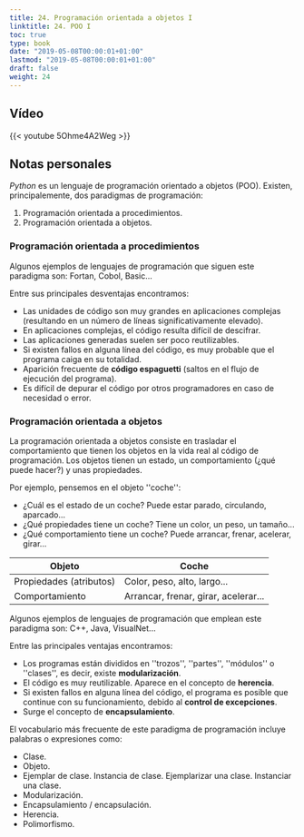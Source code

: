 ```yaml
---
title: 24. Programación orientada a objetos I
linktitle: 24. POO I
toc: true
type: book
date: "2019-05-08T00:00:01+01:00"
lastmod: "2019-05-08T00:00:01+01:00"
draft: false
weight: 24
---
```


## Vídeo

{{< youtube 5Ohme4A2Weg >}}

## Notas personales

*Python* es un lenguaje de programación orientado a objetos (POO). Existen, principalemente, dos paradigmas de programación:

1. Programación orientada a procedimientos.
2. Programación orientada a objetos.

### Programación orientada a procedimientos

Algunos ejemplos de lenguajes de programación que siguen este paradigma son: Fortan, Cobol, Basic...

Entre sus principales desventajas encontramos:

- Las unidades de código son muy grandes en aplicaciones complejas (resultando en un número de líneas significativamente elevado).
- En aplicaciones complejas, el código resulta difícil de descifrar.
- Las aplicaciones generadas suelen ser poco reutilizables.
- Si existen fallos en alguna línea del código, es muy probable que el programa caiga en su totalidad.
- Aparición frecuente de **código espaguetti** (saltos en el flujo de ejecución del programa).
- Es difícil de depurar el código por otros programadores en caso de necesidad o error.

### Programación orientada a objetos

La programación orientada a objetos consiste en trasladar el comportamiento que tienen los objetos en la vida real al código de programación. Los objetos tienen un estado, un comportamiento (¿qué puede hacer?) y unas propiedades.

Por ejemplo, pensemos en el objeto ''coche'':

- ¿Cuál es el estado de un coche? Puede estar parado, circulando, aparcado...
- ¿Qué propiedades tiene un coche? Tiene un color, un peso, un tamaño...
- ¿Qué comportamiento tiene un coche? Puede arrancar, frenar, acelerar, girar...

| Objeto | Coche |
| ------ | ----- |
| Propiedades (atributos) | Color, peso, alto, largo... |
| Comportamiento | Arrancar, frenar, girar, acelerar... |

Algunos ejemplos de lenguajes de programación que emplean este paradigma son: C++, Java, VisualNet...

Entre las principales ventajas encontramos:

- Los programas están divididos en ''trozos'', ''partes'', ''módulos'' o ''clases'', es decir, existe **modularización**.
- El código es muy reutilizable. Aparece en el concepto de **herencia**.
- Si existen fallos en alguna línea del código, el programa es posible que continue con su funcionamiento, debido al **control de excepciones**.
- Surge el concepto de **encapsulamiento**.

El vocabulario más frecuente de este paradigma de programación incluye palabras o expresiones como:

- Clase.
- Objeto.
- Ejemplar de clase. Instancia de clase. Ejemplarizar una clase. Instanciar una clase.
- Modularización.
- Encapsulamiento / encapsulación.
- Herencia.
- Polimorfismo.
